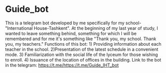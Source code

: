# Guide_bot
This is a telegram bot developed by me specifically for my school-"International House-Tashkent". At the beginning of my last year of study, I wanted to leave something behind, something for which I will be remembered and for me it's something like "Thank you, my school. Thank you, my teachers." Functions of this bot: 1) Providing information about each teacher in the school. 2)Presentation of the latest schedule in a convenient mode. 3) Familiarization with the social life of the lyceum for those wishing to enroll. 4) Issuance of the location of offices in the building.  Link to the bot in the telegram: https://t.me/https://t.me/Guide_IHT_bot
